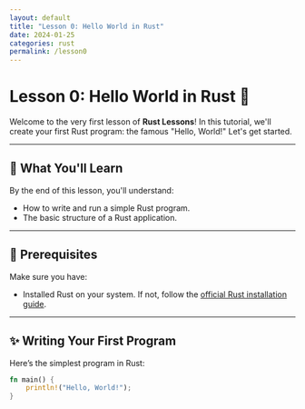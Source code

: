 ```yaml
---
layout: default
title: "Lesson 0: Hello World in Rust"
date: 2024-01-25
categories: rust
permalink: /lesson0
---
```


# Lesson 0: Hello World in Rust 🌟

Welcome to the very first lesson of **Rust Lessons**! In this tutorial, we'll create your first Rust program: the famous "Hello, World!" Let's get started.

---

## 📝 What You'll Learn
By the end of this lesson, you'll understand:
- How to write and run a simple Rust program.
- The basic structure of a Rust application.

---

## 🚧 Prerequisites
Make sure you have:
- Installed Rust on your system. If not, follow the [official Rust installation guide](https://www.rust-lang.org/tools/install).

---

## ✨ Writing Your First Program

Here’s the simplest program in Rust:

```rust
fn main() {
    println!("Hello, World!");
}
